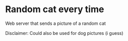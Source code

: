 # Random cat every time
Web server that sends a picture of a random cat


Disclaimer: Could also be used for dog pictures (i guess)

